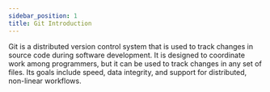 ```yaml
---
sidebar_position: 1
title: Git Introduction
---
```


Git is a distributed version control system that is used to track changes in source code during software development. It is designed to coordinate work among programmers, but it can be used to track changes in any set of files. Its goals include speed, data integrity, and support for distributed, non-linear workflows.